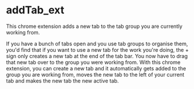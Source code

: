 # addTab_ext

This chrome extension adds a new tab to the tab group you are currently working from.

If you have a bunch of tabs open and you use tab groups to organise them, you'd find that if you want to use a new tab for the work you're doing, the + sign only creates a new tab at the end of the tab bar.
You now have to drag that new tab over to the group you were working from.
With this chrome extension, you can create a new tab and it automatically gets added to the group you are working from, moves the new tab to the left of your current tab and makes the new tab the new active tab.
